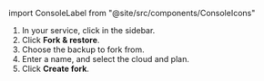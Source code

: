 import ConsoleLabel from "@site/src/components/ConsoleIcons"

1. In your service, click <ConsoleLabel name="backups"/> in the sidebar.
1. Click **Fork & restore**.
1. Choose the backup to fork from.
1. Enter a name, and select the cloud and plan.
1. Click **Create fork**.
